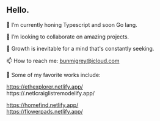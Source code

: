 ## Hello.

🔭 I’m currently honing Typescript and soon Go lang.

👯 I’m looking to collaborate on amazing projects.

🌱 Growth is inevitable for a mind that's constantly seeking.

📫 How to reach me: bunmigrey@icloud.com

💞️ Some of my favorite works include: 

https://ethexplorer.netlify.app/  
https://.netlcraiglistremodelify.app/  

https://homefind.netlify.app/  
https://flowerpads.netlify.app/
